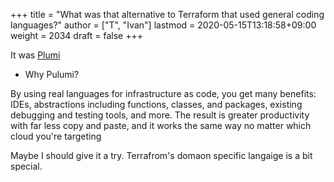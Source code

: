 +++
title = "What was that alternative to Terraform that used general coding languages?"
author = ["T", "Ivan"]
lastmod = 2020-05-15T13:18:58+09:00
weight = 2034
draft = false
+++

It was [Plumi](https://www.pulumi.com/docs/index.html)

-   Why Pulumi?

By using real languages for infrastructure as code, you get many
benefits: IDEs, abstractions including functions, classes, and
packages, existing debugging and testing tools, and more. The
result is greater productivity with far less copy and paste, and it
works the same way no matter which cloud you're targeting

Maybe I should give it a try. Terrafrom's domaon specific langaige
is a bit special.

